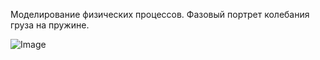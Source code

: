 Моделирование физических процессов. Фазовый портрет колебания груза на пружине.

![Image](https://github.com/BeautifulDirt/phase_portrait/raw/master/imgphase_portrait.png)
